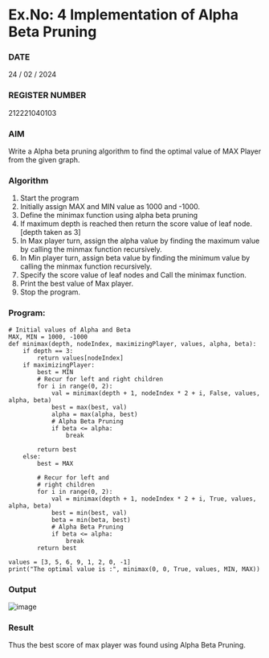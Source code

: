 # Ex.No: 4   Implementation of Alpha Beta Pruning 

### DATE
24 / 02 / 2024

### REGISTER NUMBER
212221040103

### AIM 
Write a Alpha beta pruning algorithm to find the optimal value of MAX Player from the given graph.

### Algorithm
1. Start the program
2. Initially  assign MAX and MIN value as 1000 and -1000.
3.  Define the minimax function  using alpha beta pruning
4.  If maximum depth is reached then return the score value of leaf node. [depth taken as 3]
5.  In Max player turn, assign the alpha value by finding the maximum value by calling the minmax function recursively.
6.  In Min player turn, assign beta value by finding the minimum value by calling the minmax function recursively.
7.  Specify the score value of leaf nodes and Call the minimax function.
8.  Print the best value of Max player.
9.  Stop the program. 

### Program:
```
# Initial values of Alpha and Beta
MAX, MIN = 1000, -1000
def minimax(depth, nodeIndex, maximizingPlayer, values, alpha, beta):
    if depth == 3:
        return values[nodeIndex]
    if maximizingPlayer:
        best = MIN
        # Recur for left and right children
        for i in range(0, 2):
            val = minimax(depth + 1, nodeIndex * 2 + i, False, values, alpha, beta)
            best = max(best, val)
            alpha = max(alpha, best)
            # Alpha Beta Pruning
            if beta <= alpha:
                break
          
        return best
    else:
        best = MAX
 
        # Recur for left and
        # right children
        for i in range(0, 2):
            val = minimax(depth + 1, nodeIndex * 2 + i, True, values, alpha, beta)
            best = min(best, val)
            beta = min(beta, best)
            # Alpha Beta Pruning
            if beta <= alpha:
                break
        return best
      
values = [3, 5, 6, 9, 1, 2, 0, -1] 
print("The optimal value is :", minimax(0, 0, True, values, MIN, MAX))
```
### Output
![image](https://github.com/NithishThirumalai/AI_Lab_2023-24/assets/114301782/7296ce98-b9fa-4443-b859-ad9c31b089cd)


### Result
Thus the best score of max player was found using Alpha Beta Pruning.
